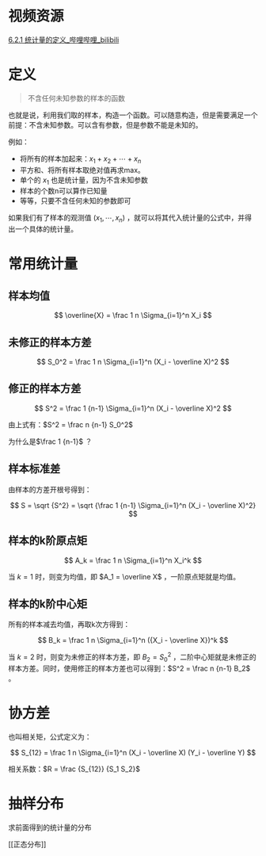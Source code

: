 # 视频资源

[6.2.1 统计量的定义_哔哩哔哩_bilibili](https://www.bilibili.com/video/BV1ot411y7mU?p=62&vd_source=5c0fccc3e62acb7264f3cd05395b00c0)

# 定义

> 不含任何未知参数的样本的函数

也就是说，利用我们取的样本，构造一个函数。可以随意构造，但是需要满足一个前提：不含未知参数。可以含有参数，但是参数不能是未知的。

例如：
- 将所有的样本加起来：$x_1 + x_2 + \cdots + x_n$ 
- 平方和、将所有样本取绝对值再求max。
- 单个的 $x_1$ 也是统计量，因为不含未知参数
- 样本的个数n可以算作已知量
- 等等，只要不含任何未知的参数即可

如果我们有了样本的观测值 $(x_1, \cdots, x_n)$ ，就可以将其代入统计量的公式中，并得出一个具体的统计量。

# 常用统计量

## 样本均值

$$
\overline{X} = \frac 1 n \Sigma_{i=1}^n X_i
$$

## 未修正的样本方差

$$
S_0^2 = \frac 1 n \Sigma_{i=1}^n (X_i - \overline X)^2
$$

## 修正的样本方差

$$
S^2 = \frac 1 {n-1} \Sigma_{i=1}^n (X_i - \overline X)^2
$$

由上式有：$S^2 = \frac n {n-1} S_0^2$

为什么是$\frac 1 {n-1}$ ？

## 样本标准差

由样本的方差开根号得到：

$$
S = \sqrt {S^2} = \sqrt {\frac 1 {n-1} \Sigma_{i=1}^n (X_i - \overline X)^2}
$$

## 样本的k阶原点矩

$$
A_k = \frac 1 n \Sigma_{i=1}^n X_i^k
$$

当 $k=1$ 时，则变为均值，即 $A_1 = \overline X$ ，一阶原点矩就是均值。

## 样本的k阶中心矩

所有的样本减去均值，再取k次方得到：

$$
B_k = \frac 1 n \Sigma_{i=1}^n ({X_i - \overline X})^k
$$

当 $k=2$ 时，则变为未修正的样本方差，即 $B_2 = S_0^2$ ，二阶中心矩就是未修正的样本方差。同时，使用修正的样本方差也可以得到：$S^2 = \frac n {n-1} B_2$ 。

# 协方差

也叫相关矩，公式定义为：

$$
S_{12} = \frac 1 n \Sigma_{i=1}^n (X_i - \overline X) (Y_i - \overline Y)
$$

相关系数：$R = \frac {S_{12}} {S_1 S_2}$


# 抽样分布

求前面得到的统计量的分布

[[正态分布]]
